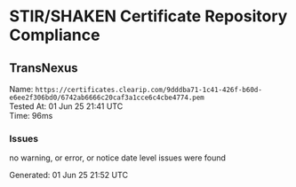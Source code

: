 # STIR/SHAKEN Certificate Repository Compliance

## TransNexus

Name: `https://certificates.clearip.com/9dddba71-1c41-426f-b60d-e6ee2f306bd0/6742ab6666c20caf3a1cce6c4cbe4774.pem`\
Tested At: 01 Jun 25 21:41 UTC\
Time: 96ms

### Issues

no warning, or error, or notice date level issues were found

Generated: 01 Jun 25 21:52 UTC